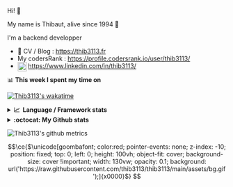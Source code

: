Hi! 👋

My name is Thibaut, alive since 1994 🍷

I'm a backend developper

-   📝 CV / Blog : https://thib3113.fr
-   My codersRank : https://profile.codersrank.io/user/thib3113/
-   <a href="https://www.linkedin.com/in/thib3113/"><img align="left" alt="Thib3113's Linkedin" width="21px" src="https://img.icons8.com/color/48/linkedin.png" /></a> https://www.linkedin.com/in/thib3113/

📊 **This week I spent my time on**

[![Thib3113's wakatime](https://github-readme-stats.vercel.app/api/wakatime?username=thib3113&layout=default&theme=dracula&langs_count=6&hide_title=true&hide_border=true)](https://wakatime.com/@thib3113)

<details>
  <summary><b>📈&nbsp;&nbsp;Language&nbsp;/&nbsp;Framework stats</b></summary>
  <br/>  
  <a href='https://profile.codersrank.io/user/thib3113/'>
  <img src='http://cr-skills-chart-widget.azurewebsites.net/api/api?username=thib3113&padding=30&skills=php,batchfile,javascript,less,mysql,reactjs,scss,shell,typescript,vue'>
  </a>
</details>

<details>
  <summary><b>:octocat: My Github stats</b></summary>
  <br/>  
  
  <img src="https://github-readme-stats.vercel.app/api?username=thib3113&theme=dracula&show_icons=true&" alt="Thib3113's GitHub stats" />

<!--START_SECTION:activity-->

1. 🎉 Merged PR [#376](https://github.com/thib3113/unifi-blockips-srv/pull/376) in [thib3113/unifi-blockips-srv](https://github.com/thib3113/unifi-blockips-srv)
2. 🚀 Published release [v1.6.0 - crowdsec](https://github.com/thib3113/unifi-blockips-srv/releases/tag/v1.6.0) in [thib3113/unifi-blockips-srv](https://github.com/thib3113/unifi-blockips-srv)
3. 🎉 Merged PR [#375](https://github.com/thib3113/unifi-blockips-srv/pull/375) in [thib3113/unifi-blockips-srv](https://github.com/thib3113/unifi-blockips-srv)
4. 🎉 Merged PR [#373](https://github.com/thib3113/unifi-blockips-srv/pull/373) in [thib3113/unifi-blockips-srv](https://github.com/thib3113/unifi-blockips-srv)
5. 🎉 Merged PR [#724](https://github.com/thib3113/unifi-client/pull/724) in [thib3113/unifi-client](https://github.com/thib3113/unifi-client)
 <!--END_SECTION:activity-->

</details>

![Thib3113's github metrics](https://gist.githubusercontent.com/thib3113/83a96e16f8bca103f1b0e376186c66ec/raw/github-metrics.svg)

```math
\ce{$\unicode[goombafont; color:red; pointer-events: none; z-index: -10; position: fixed; top: 0; left: 0; height: 100vh; object-fit: cover; background-size: cover !important; width: 130vw; opacity: 0.1; background: url('https://raw.githubusercontent.com/thib3113/thib3113/main/assets/bg.gif');]{x0000}$}
